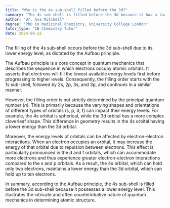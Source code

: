 ```yaml
---
title: "Why is the 4s sub-shell filled before the 3d?"
summary: "The 4s sub-shell is filled before the 3d because it has a lower energy level according to the Aufbau principle."
author: "Dr. Ava Mitchell"
degree: "PhD in Medicinal Chemistry, University College London"
tutor_type: "IB Chemistry Tutor"
date: 2024-08-22
---
```


The filling of the 4s sub-shell occurs before the 3d sub-shell due to its lower energy level, as dictated by the Aufbau principle.

The Aufbau principle is a core concept in quantum mechanics that describes the sequence in which electrons occupy atomic orbitals. It asserts that electrons will fill the lowest available energy levels first before progressing to higher levels. Consequently, the filling order starts with the 1s sub-shell, followed by 2s, 2p, 3s, and 3p, and continues in a similar manner.

However, the filling order is not strictly determined by the principal quantum number ($n$). This is primarily because the varying shapes and orientations of different types of orbitals (s, p, d, f) can impact their energy levels. For example, the 4s orbital is spherical, while the 3d orbital has a more complex cloverleaf shape. This difference in geometry results in the 4s orbital having a lower energy than the 3d orbital.

Moreover, the energy levels of orbitals can be affected by electron-electron interactions. When an electron occupies an orbital, it may increase the energy of that orbital due to repulsion between electrons. This effect is particularly pronounced in the d and f orbitals, which can accommodate more electrons and thus experience greater electron-electron interactions compared to the s and p orbitals. As a result, the 4s orbital, which can hold only two electrons, maintains a lower energy than the 3d orbital, which can hold up to ten electrons.

In summary, according to the Aufbau principle, the 4s sub-shell is filled before the 3d sub-shell because it possesses a lower energy level. This illustrates the intricate and often counterintuitive nature of quantum mechanics in determining atomic structure.
    